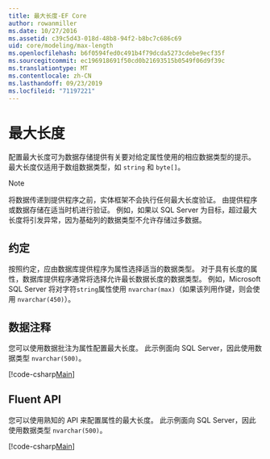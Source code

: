 ```yaml
---
title: 最大长度-EF Core
author: rowanmiller
ms.date: 10/27/2016
ms.assetid: c39c5d43-018d-48b8-94f2-b8bc7c686c69
uid: core/modeling/max-length
ms.openlocfilehash: b6f0594fed0c491b4f79dcda5273cdebe9ecf35f
ms.sourcegitcommit: ec196918691f50cd0b21693515b0549f06d9f39c
ms.translationtype: MT
ms.contentlocale: zh-CN
ms.lasthandoff: 09/23/2019
ms.locfileid: "71197221"
---
```

# <a name="maximum-length"></a>最大长度

配置最大长度可为数据存储提供有关要对给定属性使用的相应数据类型的提示。 最大长度仅适用于数组数据类型，如 `string` 和 `byte[]`。

> [!NOTE]  
> 将数据传递到提供程序之前，实体框架不会执行任何最大长度验证。 由提供程序或数据存储在适当时机进行验证。 例如，如果以 SQL Server 为目标，超过最大长度将引发异常，因为基础列的数据类型不允许存储过多数据。

## <a name="conventions"></a>约定

按照约定，应由数据库提供程序为属性选择适当的数据类型。 对于具有长度的属性，数据库提供程序通常将选择允许最长数据长度的数据类型。 例如，Microsoft SQL Server 将对字符`string`属性使用 `nvarchar(max)`（如果该列用作键，则会使用 `nvarchar(450)`）。

## <a name="data-annotations"></a>数据注释

您可以使用数据批注为属性配置最大长度。 此示例面向 SQL Server，因此使用数据类型 `nvarchar(500)`。

[!code-csharp[Main](../../../samples/core/Modeling/DataAnnotations/MaxLength.cs?highlight=14)]

## <a name="fluent-api"></a>Fluent API

您可以使用熟知的 API 来配置属性的最大长度。 此示例面向 SQL Server，因此使用数据类型 `nvarchar(500)`。

[!code-csharp[Main](../../../samples/core/Modeling/FluentAPI/MaxLength.cs?highlight=11-13)]

